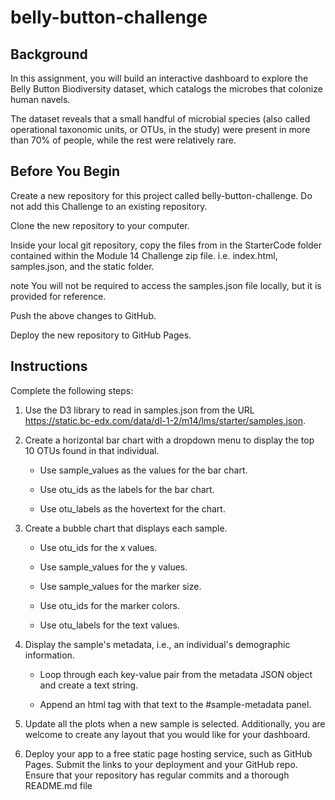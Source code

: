 # belly-button-challenge

## Background
In this assignment, you will build an interactive dashboard to explore the Belly Button Biodiversity dataset, which catalogs the microbes that colonize human navels.

The dataset reveals that a small handful of microbial species (also called operational taxonomic units, or OTUs, in the study) were present in more than 70% of people, while the rest were relatively rare.

## Before You Begin
Create a new repository for this project called belly-button-challenge. Do not add this Challenge to an existing repository.

Clone the new repository to your computer.

Inside your local git repository, copy the files from in the StarterCode folder contained within the Module 14 Challenge zip file. i.e. index.html, samples.json, and the static folder.

note
You will not be required to access the samples.json file locally, but it is provided for reference.

Push the above changes to GitHub.

Deploy the new repository to GitHub Pages.

## Instructions
Complete the following steps:

1. Use the D3 library to read in samples.json from the URL https://static.bc-edx.com/data/dl-1-2/m14/lms/starter/samples.json.

2. Create a horizontal bar chart with a dropdown menu to display the top 10 OTUs found in that individual.

    - Use sample_values as the values for the bar chart.

    - Use otu_ids as the labels for the bar chart.

    - Use otu_labels as the hovertext for the chart.

3. Create a bubble chart that displays each sample.

    - Use otu_ids for the x values.

    - Use sample_values for the y values.

    - Use sample_values for the marker size.

    - Use otu_ids for the marker colors.

    - Use otu_labels for the text values.

4. Display the sample's metadata, i.e., an individual's demographic information.

    - Loop through each key-value pair from the metadata JSON object and create a text string.

    - Append an html tag with that text to the #sample-metadata panel.

5. Update all the plots when a new sample is selected. Additionally, you are welcome to create any layout that you would like for your dashboard.

6. Deploy your app to a free static page hosting service, such as GitHub Pages. Submit the links to your deployment and your GitHub repo. Ensure that your repository has regular commits and a thorough README.md file
